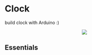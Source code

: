 # Clock
build clock with Arduino :)

<p align="center">
  <img src ="(https://raw.githubusercontent.com/Mehranalam/Clock/main/Clock-Shamatik.png">
</p>

## Essentials


